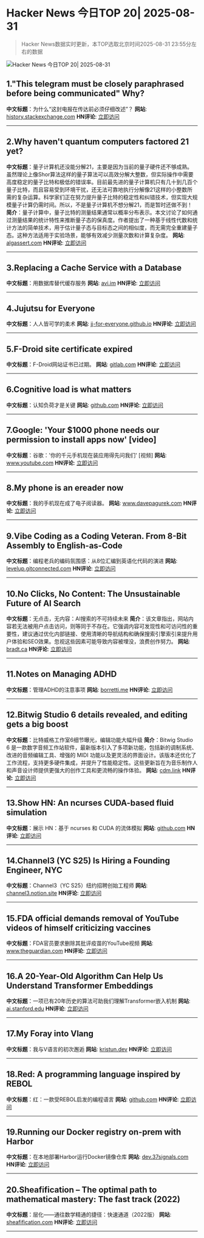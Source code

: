 # Hacker News 今日TOP 20| 2025-08-31

> Hacker News数据实时更新，本TOP选取北京时间2025-08-31 23:55分左右的数据

![Hacker News 今日TOP 20| 2025-08-31](https://img.chuhaix.com/2024/0910_imageFile-1665440404179-628424718_1725901191.png)

## 1."This telegram must be closely paraphrased before being communicated" Why?
**中文标题**：为什么“这封电报在传达前必须仔细改述”？
**网站**:  <a href='https://history.stackexchange.com/questions/79371/this-telegram-must-be-closely-paraphrased-before-being-communicated-to-anyone' target='_blank' rel='nofollow'>history.stackexchange.com</a>
**HN评论**:  <a href='https://news.ycombinator.com/item?id=45082731&utm_source=www.chuhaix.com' target='_blank' rel='nofollow'>立即访问</a>

---

## 2.Why haven't quantum computers factored 21 yet?
**中文标题**：量子计算机还没能分解21，主要是因为当前的量子硬件还不够成熟。虽然理论上像Shor算法这样的量子算法可以高效分解大整数，但实际操作中需要高度稳定的量子比特和极低的错误率。目前最先进的量子计算机只有几十到几百个量子比特，而且容易受到环境干扰，还无法可靠地执行分解像21这样的小整数所需的复杂运算。科学家们正在努力提升量子比特的稳定性和纠错技术，但实现大规模量子计算仍需时间。所以，不是量子计算机不想分解21，而是暂时还做不到！
**简介**：量子计算中，量子比特的测量结果通常以概率分布表示。本文讨论了如何通过测量结果的统计特性来推断量子态的保真度。作者提出了一种基于线性代数和统计方法的简单技术，用于估计量子态与目标态之间的相似度，而无需完全重建量子态。这种方法适用于实验场景，能够有效减少测量次数和计算复杂度。
**网站**:  <a href='https://algassert.com/post/2500' target='_blank' rel='nofollow'>algassert.com</a>
**HN评论**:  <a href='https://news.ycombinator.com/item?id=45082587&utm_source=www.chuhaix.com' target='_blank' rel='nofollow'>立即访问</a>

---

## 3.Replacing a Cache Service with a Database
**中文标题**：用数据库替代缓存服务
**网站**:  <a href='https://avi.im/blag/2025/db-cache/' target='_blank' rel='nofollow'>avi.im</a>
**HN评论**:  <a href='https://news.ycombinator.com/item?id=45083495&utm_source=www.chuhaix.com' target='_blank' rel='nofollow'>立即访问</a>

---

## 4.Jujutsu for Everyone
**中文标题**：人人皆可学的柔术
**网站**:  <a href='https://jj-for-everyone.github.io/' target='_blank' rel='nofollow'>jj-for-everyone.github.io</a>
**HN评论**:  <a href='https://news.ycombinator.com/item?id=45083952&utm_source=www.chuhaix.com' target='_blank' rel='nofollow'>立即访问</a>

---

## 5.F-Droid site certificate expired
**中文标题**：F-Droid网站证书已过期。
**网站**:  <a href='https://gitlab.com/fdroid/fdroid-website/-/issues/883' target='_blank' rel='nofollow'>gitlab.com</a>
**HN评论**:  <a href='https://news.ycombinator.com/item?id=45082595&utm_source=www.chuhaix.com' target='_blank' rel='nofollow'>立即访问</a>

---

## 6.Cognitive load is what matters
**中文标题**：认知负荷才是关键
**网站**:  <a href='https://github.com/zakirullin/cognitive-load' target='_blank' rel='nofollow'>github.com</a>
**HN评论**:  <a href='https://news.ycombinator.com/item?id=45074248&utm_source=www.chuhaix.com' target='_blank' rel='nofollow'>立即访问</a>

---

## 7.Google: 'Your $1000 phone needs our permission to install apps now' [video]
**中文标题**：谷歌：'你的千元手机现在装应用得先问我们' [视频]
**网站**:  <a href='https://www.youtube.com/watch?v=QBEKlIV_70E' target='_blank' rel='nofollow'>www.youtube.com</a>
**HN评论**:  <a href='https://news.ycombinator.com/item?id=45082750&utm_source=www.chuhaix.com' target='_blank' rel='nofollow'>立即访问</a>

---

## 8.My phone is an ereader now
**中文标题**：我的手机现在成了电子阅读器。
**网站**:  <a href='https://www.davepagurek.com/blog/minimal-phone/' target='_blank' rel='nofollow'>www.davepagurek.com</a>
**HN评论**:  <a href='https://news.ycombinator.com/item?id=45079962&utm_source=www.chuhaix.com' target='_blank' rel='nofollow'>立即访问</a>

---

## 9.Vibe Coding as a Coding Veteran. From 8-Bit Assembly to English-as-Code
**中文标题**：编程老兵的编码氛围感：从8位汇编到英语化代码的演进
**网站**:  <a href='https://levelup.gitconnected.com/vibe-coding-as-a-coding-veteran-cd370fe2be50' target='_blank' rel='nofollow'>levelup.gitconnected.com</a>
**HN评论**:  <a href='https://news.ycombinator.com/item?id=45053764&utm_source=www.chuhaix.com' target='_blank' rel='nofollow'>立即访问</a>

---

## 10.No Clicks, No Content: The Unsustainable Future of AI Search
**中文标题**：无点击，无内容：AI搜索的不可持续未来
**简介**：该文章指出，网站内容若无法被用户点击访问，则等同于不存在。它强调内容可发现性和可访问性的重要性，建议通过优化内部链接、使用清晰的导航结构和确保搜索引擎索引来提升用户体验和SEO效果。忽视这些因素可能导致内容被埋没，浪费创作努力。
**网站**:  <a href='https://bradt.ca/blog/no-clicks-no-content/' target='_blank' rel='nofollow'>bradt.ca</a>
**HN评论**:  <a href='https://news.ycombinator.com/item?id=45084016&utm_source=www.chuhaix.com' target='_blank' rel='nofollow'>立即访问</a>

---

## 11.Notes on Managing ADHD
**中文标题**：管理ADHD的注意事项
**网站**:  <a href='https://borretti.me/article/notes-on-managing-adhd' target='_blank' rel='nofollow'>borretti.me</a>
**HN评论**:  <a href='https://news.ycombinator.com/item?id=45083134&utm_source=www.chuhaix.com' target='_blank' rel='nofollow'>立即访问</a>

---

## 12.Bitwig Studio 6 details revealed, and editing gets a big boost
**中文标题**：比特威格工作室6细节曝光，编辑功能大幅升级
**简介**：Bitwig Studio 6 是一款数字音频工作站软件，最新版本引入了多项新功能，包括新的调制系统、改进的音频编辑工具、增强的 MIDI 功能以及更灵活的界面设计。该版本还优化了工作流程，支持更多硬件集成，并提升了性能稳定性。这些更新旨在为音乐制作人和声音设计师提供更强大的创作工具和更流畅的操作体验。
**网站**:  <a href='https://cdm.link/bitwig-studio-6-details/' target='_blank' rel='nofollow'>cdm.link</a>
**HN评论**:  <a href='https://news.ycombinator.com/item?id=45039525&utm_source=www.chuhaix.com' target='_blank' rel='nofollow'>立即访问</a>

---

## 13.Show HN: An ncurses CUDA-based fluid simulation
**中文标题**：展示 HN：基于 ncurses 和 CUDA 的流体模拟
**网站**:  <a href='https://github.com/seanwevans/fluid-sims' target='_blank' rel='nofollow'>github.com</a>
**HN评论**:  <a href='https://news.ycombinator.com/item?id=45044442&utm_source=www.chuhaix.com' target='_blank' rel='nofollow'>立即访问</a>

---

## 14.Channel3 (YC S25) Is Hiring a Founding Engineer, NYC
**中文标题**：Channel3（YC S25）纽约招聘创始工程师
**网站**:  <a href='https://channel3.notion.site/founding-engineer' target='_blank' rel='nofollow'>channel3.notion.site</a>
**HN评论**:  <a href='https://news.ycombinator.com/item?id=45082508&utm_source=www.chuhaix.com' target='_blank' rel='nofollow'>立即访问</a>

---

## 15.FDA official demands removal of YouTube videos of himself criticizing vaccines
**中文标题**：FDA官员要求删除其批评疫苗的YouTube视频
**网站**:  <a href='https://www.theguardian.com/us-news/2025/aug/31/fda-official-youtube-videos' target='_blank' rel='nofollow'>www.theguardian.com</a>
**HN评论**:  <a href='https://news.ycombinator.com/item?id=45083845&utm_source=www.chuhaix.com' target='_blank' rel='nofollow'>立即访问</a>

---

## 16.A 20-Year-Old Algorithm Can Help Us Understand Transformer Embeddings
**中文标题**：一项已有20年历史的算法可助我们理解Transformer嵌入机制
**网站**:  <a href='http://ai.stanford.edu/blog/db-ksvd/' target='_blank' rel='nofollow'>ai.stanford.edu</a>
**HN评论**:  <a href='https://news.ycombinator.com/item?id=45042985&utm_source=www.chuhaix.com' target='_blank' rel='nofollow'>立即访问</a>

---

## 17.My Foray into Vlang
**中文标题**：我与V语言的初次邂逅
**网站**:  <a href='https://kristun.dev/posts/my-foray-into-vlang/' target='_blank' rel='nofollow'>kristun.dev</a>
**HN评论**:  <a href='https://news.ycombinator.com/item?id=45080808&utm_source=www.chuhaix.com' target='_blank' rel='nofollow'>立即访问</a>

---

## 18.Red: A programming language inspired by REBOL
**中文标题**：红：一款受REBOL启发的编程语言
**网站**:  <a href='https://github.com/red/red' target='_blank' rel='nofollow'>github.com</a>
**HN评论**:  <a href='https://news.ycombinator.com/item?id=45080051&utm_source=www.chuhaix.com' target='_blank' rel='nofollow'>立即访问</a>

---

## 19.Running our Docker registry on-prem with Harbor
**中文标题**：在本地部署Harbor运行Docker镜像仓库
**网站**:  <a href='https://dev.37signals.com/running-our-docker-registry-on-prem-with-harbor/' target='_blank' rel='nofollow'>dev.37signals.com</a>
**HN评论**:  <a href='https://news.ycombinator.com/item?id=45038567&utm_source=www.chuhaix.com' target='_blank' rel='nofollow'>立即访问</a>

---

## 20.Sheafification – The optimal path to mathematical mastery: The fast track (2022)
**中文标题**：层化——通往数学精通的捷径：快速通道（2022版）
**网站**:  <a href='https://sheafification.com/the-fast-track/' target='_blank' rel='nofollow'>sheafification.com</a>
**HN评论**:  <a href='https://news.ycombinator.com/item?id=45080388&utm_source=www.chuhaix.com' target='_blank' rel='nofollow'>立即访问</a>

---

